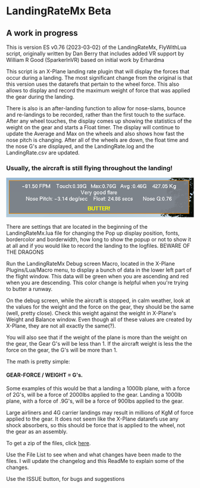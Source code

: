 # LandingRateMx Beta


## A work in progress


This is version ES v0.76 (2023-03-02) of the LandingRateMx, FlyWithLua script, originally written by Dan Berry that includes added VR support by William R Good (SparkerInVR) based on initial work by Erhardma

This script is an X-Plane landing rate plugin that will display the forces that occur during a landing. The most significant change from the original is that this version uses the datarefs that pertain to the wheel force. This also allows to display and record the maximum weight of force that was applied the gear during the landing. 

There is also is an after-landing function to allow for nose-slams, bounce and re-landings to be recorded, rather than the first touch to the surface. After any wheel touches, the display comes up showing the statistics of the weight on the gear and starts a Float timer. The display will continue to update the Average and Max on the wheels and also shows how fast the nose pitch is changing. After all of the wheels are down, the float time and the nose G's are displayed, and the LandingRate.log and the LandingRate.csv are updated.


### Usually, the aircraft is still flying throughout the landing!
![Melted Butter](https://github.com/EdmundStoner/LandingRate/blob/main/butter.png "Butter")



There are settings that are located in the beginning of the LandingRateMx.lua file for changing the Pop up display position, fonts, bordercolor and borderwidth, how long to show the popup or not to show it at all and if you would like to record the landing to the logfiles.  BEWARE OF THE DRAGONS

Run the LandingRateMx Debug screen Macro, located in the X-Plane Plugins/Lua/Macro menu, to display a bunch of data in the lower left part of the flight window. This data will be green when you are ascending and red when you are descending. This color change is helpful when you're trying to butter a runway. 

On the debug screen, while the aircraft is stopped, in calm weather, look at the values for the weight and the force on the gear, they should be the same (well, pretty close). Check this weight against the weight in X-Plane's Weight and Balance window. Even though all of these values are created by X-Plane, they are not all exactly the same(?). 

You will also see that if the weight of the plane is more than the weight on the gear, the Gear G's will be less than 1.
If the aircraft weight is less the the force on the gear, the G's will be more than 1. 

The math is pretty simple:
#### GEAR-FORCE / WEIGHT = G's. 

Some examples of this would be that a landing a 1000lb plane, with a force of 2G's, will be a force of 2000lbs applied to the gear. 
Landing a 1000lb plane, with a force of .9G's, will be a force of 900lbs applied to the gear.

Large airliners and 4G carrier landings may result in millions of KgM of force applied to the gear. It does not seem like the X-Plane datarefs use any shock absorbers, so this should be force that is applied to the wheel, not the gear as an assembly.


To get a zip of the files, click [here](https://github.com/EdmundStoner/LandingRate/archive/refs/heads/main.zip).

Use the File List to see when and what changes have been made to the files.
I will update the changelog and this ReadMe to explain some of the changes.

Use the ISSUE button, for bugs and suggestions
